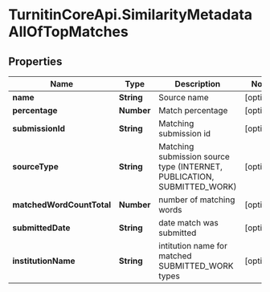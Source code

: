 # TurnitinCoreApi.SimilarityMetadataAllOfTopMatches

## Properties

Name | Type | Description | Notes
------------ | ------------- | ------------- | -------------
**name** | **String** | Source name | [optional] 
**percentage** | **Number** | Match percentage | [optional] 
**submissionId** | **String** | Matching submission id | [optional] 
**sourceType** | **String** | Matching submission source type (INTERNET, PUBLICATION, SUBMITTED_WORK) | [optional] 
**matchedWordCountTotal** | **Number** | number of matching words | [optional] 
**submittedDate** | **String** | date match was submitted | [optional] 
**institutionName** | **String** | intitution name for matched SUBMITTED_WORK types | [optional] 


